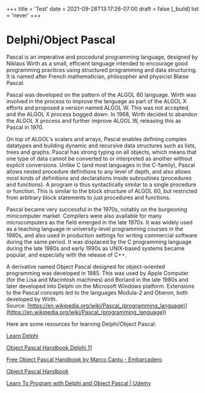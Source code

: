 +++
title = 'Test'
date = 2021-09-28T13:17:26-07:00
draft = false
[_build]
  list = 'never'
+++

Delphi/Object Pascal
====================


Pascal is an imperative and procedural programming language, designed by Niklaus Wirth as a small, efficient language intended to encourage good programming practices using structured programming and data structuring. It is named after French mathematician, philosopher and physicist Blaise Pascal.

Pascal was developed on the pattern of the ALGOL 60 language. Wirth was involved in the process to improve the language as part of the ALGOL X efforts and proposed a version named ALGOL W. This was not accepted, and the ALGOL X process bogged down. In 1968, Wirth decided to abandon the ALGOL X process and further improve ALGOL W, releasing this as Pascal in 1970.

On top of ALGOL's scalars and arrays, Pascal enables defining complex datatypes and building dynamic and recursive data structures such as lists, trees and graphs. Pascal has strong typing on all objects, which means that one type of data cannot be converted to or interpreted as another without explicit conversions. Unlike C (and most languages in the C-family), Pascal allows nested procedure definitions to any level of depth, and also allows most kinds of definitions and declarations inside subroutines (procedures and functions). A program is thus syntactically similar to a single procedure or function. This is similar to the block structure of ALGOL 60, but restricted from arbitrary block statements to just procedures and functions.

Pascal became very successful in the 1970s, notably on the burgeoning minicomputer market. Compilers were also available for many microcomputers as the field emerged in the late 1970s. It was widely used as a teaching language in university-level programming courses in the 1980s, and also used in production settings for writing commercial software during the same period. It was displaced by the C programming language during the late 1980s and early 1990s as UNIX-based systems became popular, and especially with the release of C++.

A derivative named Object Pascal designed for object-oriented programming was developed in 1985. This was used by Apple Computer (for the Lisa and Macintosh machines) and Borland in the late 1980s and later developed into Delphi on the Microsoft Windows platform. Extensions to the Pascal concepts led to the languages Modula-2 and Oberon, both developed by Wirth.  
Source: [https://en.wikipedia.org/wiki/Pascal_(programming_language)](https://en.wikipedia.org/wiki/Pascal_(programming_language))

Here are some resources for learning Delphi/Object Pascal:

[Learn Delphi](https://learndelphi.org/)

[Object Pascal Handbook Delphi 11](https://lp.embarcadero.com/ObjectPascalHandbookD11)

[Free Object Pascal Handbook by Marco Cantu - Embarcadero](https://www.embarcadero.com/products/delphi/object-pascal-handbook)

[Object Pascal Handbook](https://lp.embarcadero.com/Object-Pascal-Handbook-2021)

[Learn To Program with Delphi and Object Pascal | Udemy](https://www.udemy.com/course/learn-to-program-with-pascal/)
